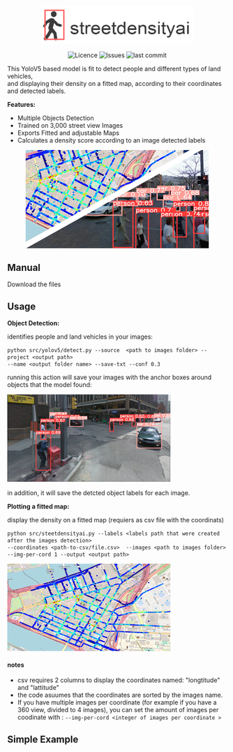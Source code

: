 

<p align="center">
<img alt="Street Density ai" src="assets/test.png" width="350">
</p>

<p align="center">
<img alt="Licence" src=https://img.shields.io/github/license/lironbdolah/streetdensityai>
 <img alt="Issues" src=https://img.shields.io/github/issues/lironbdolah/streetdensityai>
 <img alt="last commit" src=https://img.shields.io/github/last-commit/lironbdolah/streetdensityai>

</p>
This YoloV5 based model is fit to detect people and different types of land vehicles,<br /> and displaying their density on a fitted map, according to their coordinates and detected labels.

**Features:**

- Multiple Objects Detection
- Trained on 3,000 street view Images
- Exports Fitted and adjustable Maps
- Calculates a density score according to an image detected labels 


<p align="center">
  <img src="assets/streetdensityai.png" />
</p>


## Manual

Download the files 

## Usage

****Object Detection:**** 

identifies people and land vehicles in your images:

```shell
python src/yolov5/detect.py --source  <path to images folder> --project <output path>
--name <output folder name> --save-txt --conf 0.3
```
running this action will save your images with the anchor boxes around objects that the model found:

<img src="assets/step1.png" />

in addition, it will save the detcted object labels for each image.



 ****Plotting a fitted map:****
 
 display the density on a fitted map (requiers as csv file with the coordinats)
 
```shell
python src/steetdensityai.py --labels <labels path that were created after the images detection>
--coordinates <path-to-csv/file.csv>  --images <path to images folder>
--img-per-cord 1 --output <output path>
```
<img src="assets/step2.png" />

#### notes
- csv requires 2 columns to display the coordinates named: "longtitude" and "lattitude"
- the code asuumes that the coordinates are sorted by the images name.
- If you have multiple images per coordinate (for example if you have a 360 view, divided to 4 images), you can set the amount of images per coodinate with : ```--img-per-cord <integer of images per coordinate > ```

 
## Simple Example

